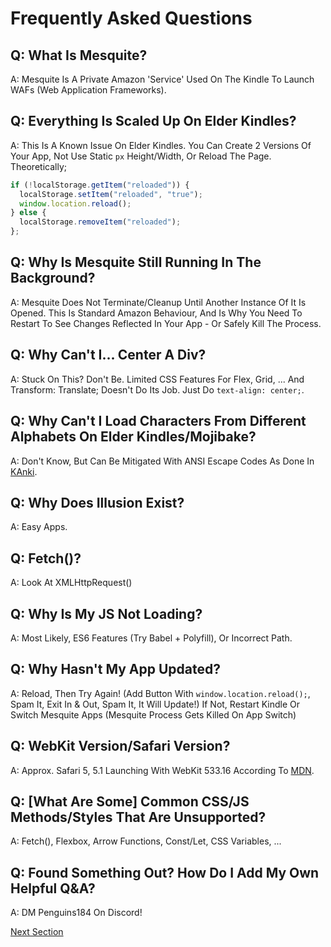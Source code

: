 # Frequently Asked Questions

## Q: What Is Mesquite?

A: Mesquite Is A Private Amazon 'Service' Used On The Kindle To Launch WAFs (Web Application Frameworks).

## Q: Everything Is Scaled Up On Elder Kindles?

A: This Is A Known Issue On Elder Kindles. You Can Create 2 Versions Of Your App, Not Use Static `px` Height/Width, Or Reload The Page. Theoretically;
```js
if (!localStorage.getItem("reloaded")) {
  localStorage.setItem("reloaded", "true");
  window.location.reload();
} else {
  localStorage.removeItem("reloaded");
};
```

## Q: Why Is Mesquite Still Running In The Background?

A: Mesquite Does Not Terminate/Cleanup Until Another Instance Of It Is Opened. This Is Standard Amazon Behaviour, And Is Why You Need To Restart To See Changes Reflected In Your App - Or Safely Kill The Process. 

## Q: Why Can't I... Center A Div?

A: Stuck On This? Don't Be. Limited CSS Features For Flex, Grid, ... And Transform: Translate; Doesn't Do Its Job. Just Do `text-align: center;`.

## Q: Why Can't I Load Characters From Different Alphabets On Elder Kindles/Mojibake?

A: Don't Know, But Can Be Mitigated With ANSI Escape Codes As Done In [KAnki](https://github.com/crizmo/KAnki/tree/main).

## Q: Why Does Illusion Exist?

A: Easy Apps.

## Q: Fetch()?

A: Look At XMLHttpRequest()

## Q: Why Is My JS Not Loading?

A: Most Likely, ES6 Features (Try Babel + Polyfill), Or Incorrect Path.

## Q: Why Hasn't My App Updated?

A: Reload, Then Try Again! (Add Button With `window.location.reload();`, Spam It, Exit In & Out, Spam It, It Will Update!) If Not, Restart Kindle Or Switch Mesquite Apps (Mesquite Process Gets Killed On App Switch)

## Q: WebKit Version/Safari Version?

A: Approx. Safari 5, 5.1 Launching With WebKit 533.16 According To [MDN](https://github.com/mdn/browser-compat-data/blob/main/browsers/safari.json).

## Q: [What Are Some] Common CSS/JS Methods/Styles That Are Unsupported?

A: Fetch(), Flexbox, Arrow Functions, Const/Let, CSS Variables, ...

## Q: Found Something Out? How Do I Add My Own Helpful Q&A?

A: DM Penguins184 On Discord!

[Next Section](/Mesquite/Home.md)